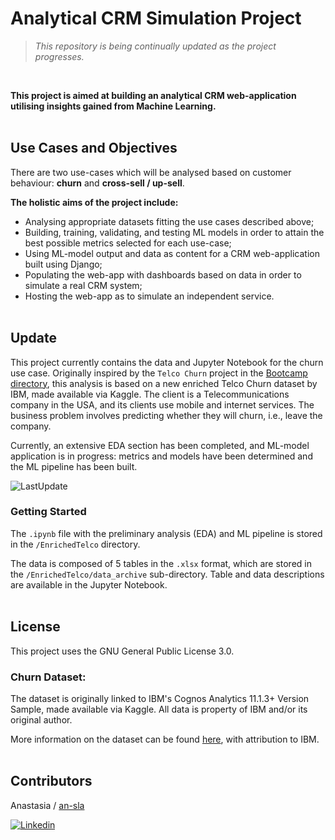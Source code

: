 # Analytical CRM Simulation Project

>_This repository is being continually updated as the project progresses._

<br>

**This project is aimed at building an analytical CRM web-application utilising insights gained from Machine Learning.**
<br></br>
## Use Cases and Objectives

There are two use-cases which will be analysed based on customer behaviour: **churn** and **cross-sell / up-sell**.

**The holistic aims of the project include:**
- Analysing appropriate datasets fitting the use cases described above;
- Building, training, validating, and testing ML models in order to attain the best possible metrics selected for each use-case;
- Using ML-model output and data as content for a CRM web-application built using Django;
- Populating the web-app with dashboards based on data in order to simulate a real CRM system;
- Hosting the web-app as to simulate an independent service.
<br></br>

## Update


This project currently contains the data and Jupyter Notebook for the churn use case. Originally inspired by the `Telco Churn` project in the [Bootcamp directory](https://github.com/an-sla/BootcampProjects), this analysis is based on a new enriched Telco Churn dataset by IBM, made available via Kaggle. The client is a Telecommunications company in the USA, and its clients use mobile and internet services. The business problem involves predicting whether they will churn, i.e., leave the company.

Currently, an extensive EDA section has been completed, and ML-model application is in progress: metrics and models have been determined and the ML pipeline has been built.

![LastUpdate](https://img.shields.io/badge/Latest%20Update-07.02.23-green)

### Getting Started

The `.ipynb` file with the preliminary analysis (EDA) and ML pipeline is stored in the `/EnrichedTelco` directory.

The data is composed of 5 tables in the `.xlsx` format, which are stored in the `/EnrichedTelco/data_archive` sub-directory. Table and data descriptions are available in the Jupyter Notebook.
<br></br>

## License

This project uses the GNU General Public License 3.0.

### Churn Dataset:

The dataset is originally linked to IBM's Cognos Analytics 11.1.3+ Version Sample, made available via Kaggle. All data is property of IBM and/or its original author.

More information on the dataset can be found [here](https://www.kaggle.com/datasets/ylchang/telco-customer-churn-1113?select=Telco_customer_churn.xlsx), with attribution to IBM.
<br></br>

## Contributors

Anastasia / [an-sla](https://github.com/an-sla)

[![Linkedin](https://img.shields.io/badge/LinkedIn-0077B5?style=for-the-badge&logo=linkedin&logoColor=white)](https://www.linkedin.com/in/anastasia-slabucho-21b9b219b/)
